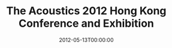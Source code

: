 ---
acronym: Acoustics 2012
date: '2012-05-13T00:00:00'
ext_url: http://acoustics2012hk.org/
location: Hong Kong, China
submission_date: '2011-11-22T00:00:00'
title: The Acoustics 2012 Hong Kong Conference and Exhibition
---